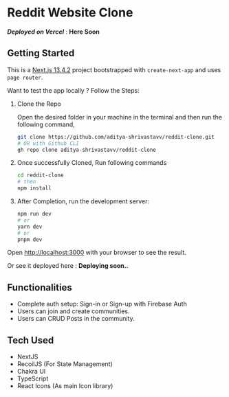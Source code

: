 # Reddit Website Clone

**_Deployed on Vercel_** : **Here Soon**

## Getting Started

This is a [Next.js 13.4.2](https://nextjs.org/) project bootstrapped with `create-next-app` and uses `page router`.

Want to test the app locally ? Follow the Steps:

1. Clone the Repo

    Open the desired folder in your machine in the terminal and then run the following command,
  
    ```bash
    git clone https://github.com/aditya-shrivastavv/reddit-clone.git  
    # OR with Github CLI
    gh repo clone aditya-shrivastavv/reddit-clone 
    ```

2. Once successfully Cloned, Run following commands

    ```bash
    cd reddit-clone
    # then
    npm install
    ```

3. After Completion, run the development server:

    ```bash
    npm run dev
    # or
    yarn dev
    # or
    pnpm dev
    ```

Open [http://localhost:3000](http://localhost:3000) with your browser to see the result.

Or see it deployed here : **Deploying soon..**

## Functionalities

- Complete auth setup: Sign-in or Sign-up with Firebase Auth
- Users can join and create communities.
- Users can CRUD Posts in the community.

## Tech Used

- NextJS
- RecoilJS (For State Management)
- Chakra UI
- TypeScript
- React Icons (As main Icon library)
